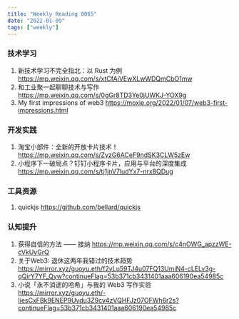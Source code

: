 ```yaml
---
title: "Weekly Reading 0065"
date: "2022-01-09"
tags: ["weekly"]
---
```


### 技术学习
1. 新技术学习不完全指北：以 Rust 为例 https://mp.weixin.qq.com/s/xtCfAiVEwXLwWDQmCbO1mw
2. 和工业聚一起聊聊技术与写作 https://mp.weixin.qq.com/s/0gGr8TD3Ye0jUWKJ-YOX9g
3. My first impressions of web3 https://moxie.org/2022/01/07/web3-first-impressions.html

### 开发实践
1. 淘宝小部件：全新的开放卡片技术！ https://mp.weixin.qq.com/s/ZyzG6ACeF9ndSK3CLW5zEw
2. 小程序下一破局点？钉钉小程序卡片，应用与平台的深度集成 https://mp.weixin.qq.com/s/tj1jnV7ludYx7-nrx8QDug

### 工具资源
1. quickjs  https://github.com/bellard/quickjs

### 认知提升
1. 获得自信的方法 —— 接纳 https://mp.weixin.qq.com/s/c4nOWG_apzzWE-cVkUyGrQ
2. 关于Web3: 退休这两年我错过的技术趋势 https://mirror.xyz/guoyu.eth/f2yLu59TJ4u07FQ13UmiN4-cLELv3g-qQirY7YF_Qyw?continueFlag=53b371cb3431401aaa606190ea54985c
3. 小说「永不消逝的哈希」与我的 Web3 写作实验 https://mirror.xyz/guoyu.eth/-IiesCxFBk9ENEP9Uvdu3Z9cy4zVQHFJz07OFWh6r2s?continueFlag=53b371cb3431401aaa606190ea54985c